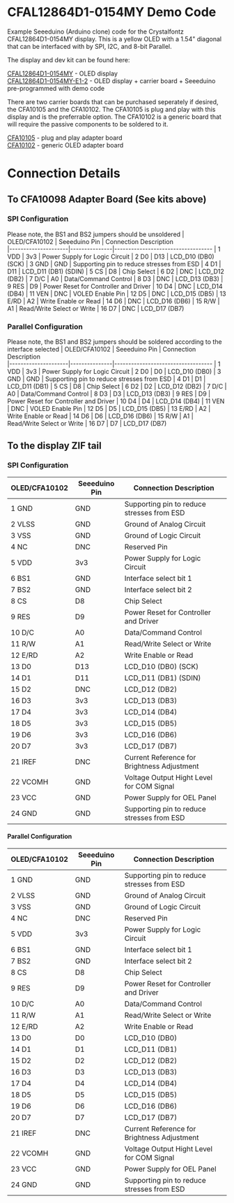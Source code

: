 # CFAL12864D1-0154MY Demo Code

Example Seeeduino (Arduino clone) code for the Crystalfontz CFAL12864D1-0154MY display. This is a yellow OLED with a 1.54" diagonal that can be interfaced with by SPI, I2C, and 8-bit Parallel.

The display and dev kit can be found here:

[CFAL12864D1-0154MY](https://www.crystalfontz.com/product/cfal12864d10154my) - OLED display\
[CFAL12864D1-0154MY-E1-2](https://www.crystalfontz.com/product/cfal12864d10154mye12) - OLED display + carrier board + Seeeduino pre-programmed with demo code
  
There are two carrier boards that can be purchased seperately if desired, the CFA10105 and the CFA10102. The CFA10105 is plug and play with this display and is the preferrable option. The CFA10102 is a generic board that will require the passive components to be soldered to it.

[CFA10105](https://www.crystalfontz.com/product/cfa10105) - plug and play adapter board\
[CFA10102](https://www.crystalfontz.com/product/cfa10102) - generic OLED adapter board





# Connection Details
## **To CFA10098 Adapter Board (See kits above)**
### **SPI Configuration**
Please note, the BS1 and BS2 jumpers should be unsoldered
| OLED/CFA10102       | Seeeduino Pin | Connection Description            
|---------------------|---------------|-----------------------------------
| 1  VDD              | 3v3           | Power Supply for Logic Circuit
| 2  D0               | D13           | LCD_D10 (DB0) (SCK)
| 3  GND              | GND           | Supporting pin to reduce stresses from ESD
| 4  D1               | D11           | LCD_D11 (DB1) (SDIN)
| 5  CS               | D8            | Chip Select
| 6  D2               | DNC           | LCD_D12 (DB2) 
| 7  D/C              | A0            | Data/Command Control
| 8  D3               | DNC           | LCD_D13 (DB3)
| 9  RES              | D9            | Power Reset for Controller and Driver
| 10 D4               | DNC           | LCD_D14 (DB4)
| 11 VEN              | DNC           | VOLED Enable Pin
| 12 D5               | DNC           | LCD_D15 (DB5)
| 13 E/RD             | A2            | Write Enable or Read
| 14 D6               | DNC           | LCD_D16 (DB6)
| 15 R/W              | A1            | Read/Write Select or Write
| 16 D7               | DNC           | LCD_D17 (DB7)

### **Parallel Configuration**
Please note, the BS1 and BS2 jumpers should be soldered according to the interface selected
| OLED/CFA10102       | Seeeduino Pin | Connection Description            
|---------------------|---------------|-----------------------------------
| 1  VDD              | 3v3           | Power Supply for Logic Circuit
| 2  D0               | D0            | LCD_D10 (DB0) 
| 3  GND              | GND           | Supporting pin to reduce stresses from ESD
| 4  D1               | D1            | LCD_D11 (DB1) 
| 5  CS               | D8            | Chip Select
| 6  D2               | D2            | LCD_D12 (DB2) 
| 7  D/C              | A0            | Data/Command Control
| 8  D3               | D3            | LCD_D13 (DB3)
| 9  RES              | D9            | Power Reset for Controller and Driver
| 10 D4               | D4            | LCD_D14 (DB4)
| 11 VEN              | DNC           | VOLED Enable Pin
| 12 D5               | D5            | LCD_D15 (DB5)
| 13 E/RD             | A2            | Write Enable or Read
| 14 D6               | D6            | LCD_D16 (DB6)
| 15 R/W              | A1            | Read/Write Select or Write
| 16 D7               | D7            | LCD_D17 (DB7)


## **To the display ZIF tail**
### **SPI Configuration**
| OLED/CFA10102       | Seeeduino Pin | Connection Description            
|---------------------|---------------|-----------------------------------
| 1  GND              | GND           | Supporting pin to reduce stresses from ESD
| 2  VLSS             | GND           | Ground of Analog Circuit
| 3  VSS              | GND           | Ground of Logic Circuit
| 4  NC               | DNC           | Reserved Pin
| 5  VDD              | 3v3           | Power Supply for Logic Circuit
| 6  BS1              | GND           | Interface select bit 1
| 7  BS2              | GND           | Interface select bit 2
| 8  CS               | D8            | Chip Select
| 9  RES              | D9            | Power Reset for Controller and Driver
| 10 D/C              | A0            | Data/Command Control
| 11 R/W              | A1            | Read/Write Select or Write
| 12 E/RD             | A2            | Write Enable or Read
| 13 D0               | D13           | LCD_D10 (DB0) (SCK)
| 14 D1               | D11           | LCD_D11 (DB1) (SDIN)
| 15 D2               | DNC           | LCD_D12 (DB2) 
| 16 D3               | 3v3           | LCD_D13 (DB3)
| 17 D4               | 3v3           | LCD_D14 (DB4)
| 18 D5               | 3v3           | LCD_D15 (DB5)
| 19 D6               | 3v3           | LCD_D16 (DB6)
| 20 D7               | 3v3           | LCD_D17 (DB7)
| 21 IREF             | DNC           | Current Reference for Brightness Adjustment
| 22 VCOMH            | GND           | Voltage Output Hight Level for COM Signal
| 23 VCC              | GND           | Power Supply for OEL Panel
| 24 GND              | GND           | Supporting pin to reduce stresses from ESD

#### **Parallel Configuration**
| OLED/CFA10102       | Seeeduino Pin | Connection Description            
|---------------------|---------------|-----------------------------------
| 1  GND              | GND           | Supporting pin to reduce stresses from ESD
| 2  VLSS             | GND           | Ground of Analog Circuit
| 3  VSS              | GND           | Ground of Logic Circuit
| 4  NC               | DNC           | Reserved Pin
| 5  VDD              | 3v3           | Power Supply for Logic Circuit
| 6  BS1              | GND           | Interface select bit 1
| 7  BS2              | GND           | Interface select bit 2
| 8  CS               | D8            | Chip Select
| 9  RES              | D9            | Power Reset for Controller and Driver
| 10 D/C              | A0            | Data/Command Control
| 11 R/W              | A1            | Read/Write Select or Write
| 12 E/RD             | A2            | Write Enable or Read
| 13 D0               | D0            | LCD_D10 (DB0)
| 14 D1               | D1            | LCD_D11 (DB1)
| 15 D2               | D2            | LCD_D12 (DB2)
| 16 D3               | D3            | LCD_D13 (DB3)
| 17 D4               | D4            | LCD_D14 (DB4)
| 18 D5               | D5            | LCD_D15 (DB5)
| 19 D6               | D6            | LCD_D16 (DB6)
| 20 D7               | D7            | LCD_D17 (DB7)
| 21 IREF             | DNC           | Current Reference for Brightness Adjustment
| 22 VCOMH            | GND           | Voltage Output Hight Level for COM Signal
| 23 VCC              | GND           | Power Supply for OEL Panel
| 24 GND              | GND           | Supporting pin to reduce stresses from ESD

